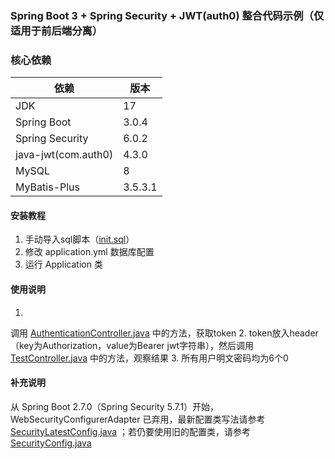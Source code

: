 ### Spring Boot 3 + Spring Security + JWT(auth0) 整合代码示例（仅适用于前后端分离）

### 核心依赖

| 依赖                  | 版本      |
|---------------------|---------|
| JDK                 | 17      |
| Spring Boot         | 3.0.4   |
| Spring Security     | 6.0.2   |
| java-jwt(com.auth0) | 4.3.0   |
| MySQL               | 8       |
| MyBatis-Plus        | 3.5.3.1 |

#### 安装教程

1. 手动导入sql脚本（[init.sql](https://github.com/pcdd-group/spring-security-jwt/blob/main/init.sql)）
2. 修改 application.yml 数据库配置
3. 运行 Application 类

#### 使用说明

1.
调用 [AuthenticationController.java](https://github.com/pcdd-group/spring-security-jwt/blob/main/src/main/java/work/pcdd/securityjwt/controller/AuthenticationController.java)
中的方法，获取token
2. token放入header（key为Authorization，value为Bearer
   jwt字符串），然后调用 [TestController.java](https://github.com/pcdd-group/spring-security-jwt/blob/main/src/main/java/work/pcdd/securityjwt/controller/TestController.java)
   中的方法，观察结果
3. 所有用户明文密码均为6个0

#### 补充说明

从 Spring Boot 2.7.0（Spring Security 5.7.1）开始，WebSecurityConfigurerAdapter
已弃用，最新配置类写法请参考[SecurityLatestConfig.java](https://github.com/pcdd-group/spring-security-jwt/blob/main/src/main/java/work/pcdd/securityjwt/config/SecurityLatestConfig.java)
；若仍要使用旧的配置类，请参考[SecurityConfig.java](https://github.com/pcdd-group/spring-security-jwt/blob/main/src/main/java/work/pcdd/securityjwt/config/SecurityConfig.java)
